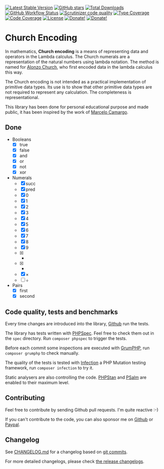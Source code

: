 [![Latest Stable Version][latest stable version]][packagist]
 [![GitHub stars][github stars]][packagist]
 [![Total Downloads][total downloads]][packagist]
 [![GitHub Workflow Status][github workflow status]][github actions]
 [![Scrutinizer code quality][code quality]][code quality link]
 [![Type Coverage][type coverage]][sheperd type coverage]
 [![Code Coverage][code coverage]][code quality link]
 [![License][license]][packagist]
 [![Donate!][donate github]][github sponsor]
 [![Donate!][donate paypal]][paypal sponsor]

# Church Encoding

In mathematics, **Church encoding** is a means of representing data and operators in the Lambda calculus. The Church numerals are a representation of the natural numbers using lambda notation. The method is named for [Alonzo Church][Alonzo Church], who first encoded data in the lambda calculus this way.

The Church encoding is not intended as a practical implementation of primitive data types. Its use is to show that other primitive data types are not required to represent any calculation. The completeness is representational.

This library has been done for personal educational purpose and made public, it has been inspired by the work of [Marcelo Camargo][Marcelo Camargo].

## Done

- Booleans
  - [x] true
  - [x] false
  - [x] and
  - [x] or
  - [x] not
  - [x] xor
- Numerals
  - [x] succ
  - [x] pred
  - [x] 0
  - [x] 1
  - [x] 2
  - [x] 3
  - [x] 4
  - [x] 5
  - [x] 6
  - [x] 7
  - [x] 8
  - [x] 9
  - [x] +
  - [x] -
  - [x] ×
  - [ ] ÷
- Pairs
  - [x] first
  - [x] second

## Code quality, tests and benchmarks

Every time changes are introduced into the library, [Github][github actions] run the
tests.

The library has tests written with [PHPSpec][phpspec].
Feel free to check them out in the `spec` directory. Run `composer phpspec` to trigger the tests.

Before each commit some inspections are executed with [GrumPHP][grumphp],
run `composer grumphp` to check manually.

The quality of the tests is tested with [Infection][infection] a PHP Mutation testing
framework,  run `composer infection` to try it.

Static analysers are also controlling the code. [PHPStan][phpstan] and
[PSalm][psalm] are enabled to their maximum level.

## Contributing

Feel free to contribute by sending Github pull requests. I'm quite reactive :-)

If you can't contribute to the code, you can also sponsor me on [Github][github sponsor] or [Paypal][paypal sponsor].

## Changelog

See [CHANGELOG.md][changelog-md] for a changelog based on [git commits][git-commits].

For more detailed changelogs, please check [the release changelogs][changelog-releases].

[Alonzo Church]: https://en.wikipedia.org/wiki/Alonzo_Church
[Marcelo Camargo]: https://github.com/haskellcamargo

[latest stable version]: https://img.shields.io/packagist/v/loophp/church-encoding.svg?style=flat-square
[packagist]: https://packagist.org/packages/loophp/church-encoding

[github stars]: https://img.shields.io/github/stars/loophp/church-encoding.svg?style=flat-square

[total downloads]: https://img.shields.io/packagist/dt/loophp/church-encoding.svg?style=flat-square

[github workflow status]: https://img.shields.io/github/workflow/status/loophp/church-encoding/Continuous%20Integration?style=flat-square
[github actions]: https://github.com/loophp/church-encoding/actions

[code quality]: https://img.shields.io/scrutinizer/quality/g/loophp/church-encoding/master.svg?style=flat-square
[code quality link]: https://scrutinizer-ci.com/g/loophp/church-encoding/?branch=master

[type coverage]: https://shepherd.dev/github/loophp/church-encoding/coverage.svg
[sheperd type coverage]: https://shepherd.dev/github/loophp/church-encoding

[code coverage]: https://img.shields.io/scrutinizer/coverage/g/loophp/church-encoding/master.svg?style=flat-square
[code quality link]: https://img.shields.io/scrutinizer/quality/g/loophp/church-encoding/master.svg?style=flat-square

[license]: https://img.shields.io/packagist/l/loophp/church-encoding.svg?style=flat-square

[donate github]: https://img.shields.io/badge/Sponsor-Github-brightgreen.svg?style=flat-square
[github sponsor]: https://github.com/sponsors/drupol

[donate paypal]: https://img.shields.io/badge/Sponsor-Paypal-brightgreen.svg?style=flat-square
[paypal sponsor]: https://www.paypal.me/drupol

[phpspec]: http://www.phpspec.net/
[grumphp]: https://github.com/phpro/grumphp
[infection]: https://github.com/infection/infection
[phpstan]: https://github.com/phpstan/phpstan
[psalm]: https://github.com/vimeo/psalm
[changelog-md]: https://github.com/loophp/church-encoding/blob/master/CHANGELOG.md
[git-commits]: https://github.com/loophp/church-encoding/commits/master
[changelog-releases]: https://github.com/loophp/church-encoding/releases
